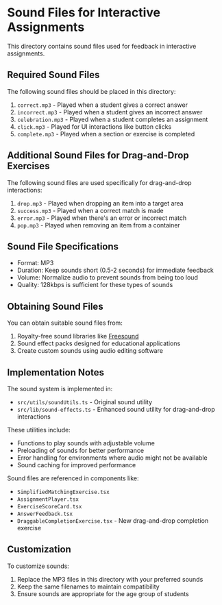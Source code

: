 # Sound Files for Interactive Assignments

This directory contains sound files used for feedback in interactive assignments.

## Required Sound Files

The following sound files should be placed in this directory:

1. `correct.mp3` - Played when a student gives a correct answer
2. `incorrect.mp3` - Played when a student gives an incorrect answer
3. `celebration.mp3` - Played when a student completes an assignment
4. `click.mp3` - Played for UI interactions like button clicks
5. `complete.mp3` - Played when a section or exercise is completed

## Additional Sound Files for Drag-and-Drop Exercises

The following sound files are used specifically for drag-and-drop interactions:

1. `drop.mp3` - Played when dropping an item into a target area
2. `success.mp3` - Played when a correct match is made
3. `error.mp3` - Played when there's an error or incorrect match
4. `pop.mp3` - Played when removing an item from a container

## Sound File Specifications

- Format: MP3
- Duration: Keep sounds short (0.5-2 seconds) for immediate feedback
- Volume: Normalize audio to prevent sounds from being too loud
- Quality: 128kbps is sufficient for these types of sounds

## Obtaining Sound Files

You can obtain suitable sound files from:

1. Royalty-free sound libraries like [Freesound](https://freesound.org/)
2. Sound effect packs designed for educational applications
3. Create custom sounds using audio editing software

## Implementation Notes

The sound system is implemented in:
- `src/utils/soundUtils.ts` - Original sound utility
- `src/lib/sound-effects.ts` - Enhanced sound utility for drag-and-drop interactions

These utilities include:
- Functions to play sounds with adjustable volume
- Preloading of sounds for better performance
- Error handling for environments where audio might not be available
- Sound caching for improved performance

Sound files are referenced in components like:
- `SimplifiedMatchingExercise.tsx`
- `AssignmentPlayer.tsx`
- `ExerciseScoreCard.tsx`
- `AnswerFeedback.tsx`
- `DraggableCompletionExercise.tsx` - New drag-and-drop completion exercise

## Customization

To customize sounds:
1. Replace the MP3 files in this directory with your preferred sounds
2. Keep the same filenames to maintain compatibility
3. Ensure sounds are appropriate for the age group of students
